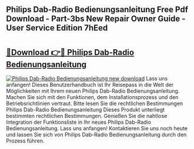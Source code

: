 ## Philips Dab-Radio Bedienungsanleitung Free Pdf Download - Part-3bs New Repair Owner Guide - User Service Edition 7hEed

# <h2><a href="http://df08pm5.blite.top/?on=Philips+Dab-Radio+Bedienungsanleitung">🔗Download 👉🔴 Philips Dab-Radio Bedienungsanleitung</a></h2>

[![Philips Dab-Radio Bedienungsanleitung new download](https://i.imgur.com/lujVjoI.png)](http://df08pm5.blite.top/?on=Philips+Dab-Radio+Bedienungsanleitung)
Lass uns anfangen! Dieses Benutzerhandbuch ist Ihr Reisepass in die Welt der Möglichkeiten mit Ihrem neuen Philips Dab-Radio Bedienungsanleitung. Machen Sie sich mit den Funktionen, dem Installationsprozess und den Betriebsrichtlinien vertraut. Bitte lesen Sie die rechtlichen Bestimmungen Philips Dab-Radio Bedienungsanleitung Dieses Produkt unterliegt bestimmten rechtlichen Bestimmungen. Genießen Sie die nahtlose Integration der Funktionsliste in Ihr neues Philips Dab-Radio Bedienungsanleitung. Lass uns anfangen! Kontaktieren Sie uns noch heute und lassen Sie sich von Philips Dab-Radio Bedienungsanleitung durch den Prozess führen.

